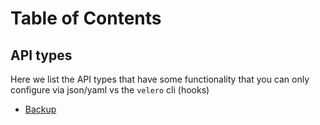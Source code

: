 # Table of Contents

## API types

Here we list the API types that have some functionality that you can only configure via json/yaml vs the `velero` cli
(hooks)

* [Backup][1]

[1]: backup.md
